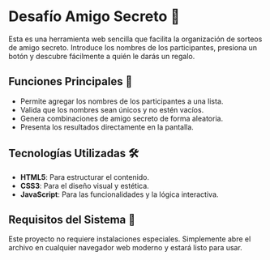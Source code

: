 <h1>Desafío Amigo Secreto 🎁</h1>

<p>Esta es una herramienta web sencilla que facilita la organización de sorteos de amigo secreto. Introduce los nombres de los participantes, presiona un botón y descubre fácilmente a quién le darás un regalo.</p>

<h2>Funciones Principales 📃</h2>

<ul>
<li>Permite agregar los nombres de los participantes a una lista.</li>
<li>Valida que los nombres sean únicos y no estén vacíos.</li>
<li>Genera combinaciones de amigo secreto de forma aleatoria.</li>
<li>Presenta los resultados directamente en la pantalla.</li>
</ul>

<h2>Tecnologías Utilizadas 🛠️</h2>

<ul>
<li><strong>HTML5</strong>: Para estructurar el contenido.</li>
<li><strong>CSS3</strong>: Para el diseño visual y estética.</li>
<li><strong>JavaScript</strong>: Para las funcionalidades y la lógica interactiva.</li>
</ul>

<h2>Requisitos del Sistema 🚀</h2>

<p>Este proyecto no requiere instalaciones especiales. Simplemente abre el archivo en cualquier navegador web moderno y estará listo para usar.</p>
